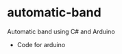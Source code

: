 # automatic-band
Automatic band using C# and Arduino

  - Code for arduino
  <script src="https://gist.github.com/Demcom/18edca0bbf20ca7aa328618edda99971.js"></script>
